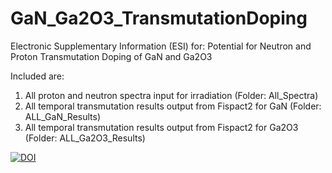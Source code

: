 # GaN_Ga2O3_TransmutationDoping
Electronic Supplementary Information (ESI) for: Potential for Neutron and Proton Transmutation Doping of GaN and Ga2O3

Included are:
1. All proton and neutron spectra input for irradiation (Folder: All_Spectra)
2. All temporal transmutation results output from Fispact2 for GaN (Folder: ALL_GaN_Results)
3. All temporal transmutation results output from Fispact2 for Ga2O3 (Folder: ALL_Ga2O3_Results)

<a href="https://www.zenodo.org/badge/latestdoi/211091464"><img src="https://www.zenodo.org/badge/211091464.svg" alt="DOI"></a>
